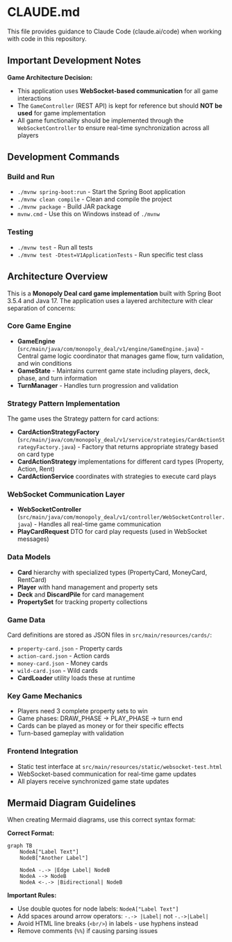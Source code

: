 # CLAUDE.md

This file provides guidance to Claude Code (claude.ai/code) when working with code in this repository.

## Important Development Notes

**Game Architecture Decision:**
- This application uses **WebSocket-based communication** for all game interactions
- The `GameController` (REST API) is kept for reference but should **NOT be used** for game implementation
- All game functionality should be implemented through the `WebSocketController` to ensure real-time synchronization across all players

## Development Commands

### Build and Run
- `./mvnw spring-boot:run` - Start the Spring Boot application
- `./mvnw clean compile` - Clean and compile the project
- `./mvnw package` - Build JAR package
- `mvnw.cmd` - Use this on Windows instead of `./mvnw`

### Testing
- `./mvnw test` - Run all tests
- `./mvnw test -Dtest=V1ApplicationTests` - Run specific test class

## Architecture Overview

This is a **Monopoly Deal card game implementation** built with Spring Boot 3.5.4 and Java 17. The application uses a layered architecture with clear separation of concerns:

### Core Game Engine
- **GameEngine** (`src/main/java/com/monopoly_deal/v1/engine/GameEngine.java`) - Central game logic coordinator that manages game flow, turn validation, and win conditions
- **GameState** - Maintains current game state including players, deck, phase, and turn information  
- **TurnManager** - Handles turn progression and validation

### Strategy Pattern Implementation
The game uses the Strategy pattern for card actions:
- **CardActionStrategyFactory** (`src/main/java/com/monopoly_deal/v1/service/strategies/CardActionStrategyFactory.java`) - Factory that returns appropriate strategy based on card type
- **CardActionStrategy** implementations for different card types (Property, Action, Rent)
- **CardActionService** coordinates with strategies to execute card plays

### WebSocket Communication Layer
- **WebSocketController** (`src/main/java/com/monopoly_deal/v1/controller/WebSocketController.java`) - Handles all real-time game communication
- **PlayCardRequest** DTO for card play requests (used in WebSocket messages)

### Data Models
- **Card** hierarchy with specialized types (PropertyCard, MoneyCard, RentCard)
- **Player** with hand management and property sets
- **Deck** and **DiscardPile** for card management
- **PropertySet** for tracking property collections

### Game Data
Card definitions are stored as JSON files in `src/main/resources/cards/`:
- `property-card.json` - Property cards
- `action-card.json` - Action cards  
- `money-card.json` - Money cards
- `wild-card.json` - Wild cards
- **CardLoader** utility loads these at runtime

### Key Game Mechanics
- Players need 3 complete property sets to win
- Game phases: DRAW_PHASE → PLAY_PHASE → turn end
- Cards can be played as money or for their specific effects
- Turn-based gameplay with validation

### Frontend Integration
- Static test interface at `src/main/resources/static/websocket-test.html`
- WebSocket-based communication for real-time game updates
- All players receive synchronized game state updates

## Mermaid Diagram Guidelines

When creating Mermaid diagrams, use this correct syntax format:

**Correct Format:**
```mermaid
graph TB
    NodeA["Label Text"]
    NodeB["Another Label"]
    
    NodeA -.-> |Edge Label| NodeB
    NodeA --> NodeB
    NodeA <-.-> |Bidirectional| NodeB
```

**Important Rules:**
- Use double quotes for node labels: `NodeA["Label Text"]`
- Add spaces around arrow operators: `-.-> |Label|` not `-.->|Label|`
- Avoid HTML line breaks (`<br/>`) in labels - use hyphens instead
- Remove comments (`%%`) if causing parsing issues